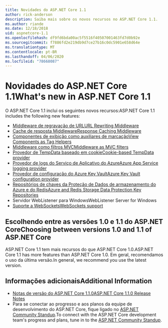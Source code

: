 ```yaml
---
title: Novidades do ASP.NET Core 1.1
author: rick-anderson
description: Saiba mais sobre os novos recursos no ASP.NET Core 1.1.
ms.author: riande
ms.date: 12/18/2018
uid: aspnetcore-1.1
ms.openlocfilehash: df9fd6bda00ac5f5516f40507001463fd7d0b92e
ms.sourcegitcommit: f7886fd2e219db9d7ce27b16c0dc5901e658d64e
ms.translationtype: MT
ms.contentlocale: pt-BR
ms.lasthandoff: 04/06/2020
ms.locfileid: "78668087"
---
```

# <a name="whats-new-in-aspnet-core-11"></a><span data-ttu-id="7dc1b-103">Novidades do ASP.NET Core 1.1</span><span class="sxs-lookup"><span data-stu-id="7dc1b-103">What's new in ASP.NET Core 1.1</span></span>

<span data-ttu-id="7dc1b-104">O ASP.NET Core 1.1 inclui os seguintes novos recursos:</span><span class="sxs-lookup"><span data-stu-id="7dc1b-104">ASP.NET Core 1.1 includes the following new features:</span></span>

- [<span data-ttu-id="7dc1b-105">Middleware de regravação de URL</span><span class="sxs-lookup"><span data-stu-id="7dc1b-105">URL Rewriting Middleware</span></span>](xref:fundamentals/url-rewriting)
- [<span data-ttu-id="7dc1b-106">Cache de resposta Middleware</span><span class="sxs-lookup"><span data-stu-id="7dc1b-106">Response Caching Middleware</span></span>](xref:performance/caching/middleware)
- [<span data-ttu-id="7dc1b-107">Componentes de exibição como auxiliares de marcação</span><span class="sxs-lookup"><span data-stu-id="7dc1b-107">View Components as Tag Helpers</span></span>](xref:mvc/views/view-components#invoking-a-view-component-as-a-tag-helper)
- [<span data-ttu-id="7dc1b-108">Middleware como filtros MVC</span><span class="sxs-lookup"><span data-stu-id="7dc1b-108">Middleware as MVC filters</span></span>](xref:mvc/controllers/filters#using-middleware-in-the-filter-pipeline)
- [<span data-ttu-id="7dc1b-109">Provedor de TempData baseado em cookie</span><span class="sxs-lookup"><span data-stu-id="7dc1b-109">Cookie-based TempData provider</span></span>](xref:fundamentals/app-state#tempdata)
- [<span data-ttu-id="7dc1b-110">Provedor de logs do Serviço de Aplicativo do Azure</span><span class="sxs-lookup"><span data-stu-id="7dc1b-110">Azure App Service logging provider</span></span>](xref:fundamentals/logging/index#azure-app-service-provider)
- [<span data-ttu-id="7dc1b-111">Provedor de configuração do Azure Key Vault</span><span class="sxs-lookup"><span data-stu-id="7dc1b-111">Azure Key Vault configuration provider</span></span>](xref:security/key-vault-configuration)
- [<span data-ttu-id="7dc1b-112">Repositórios de chaves da Proteção de Dados de armazenamento do Azure e do Redis</span><span class="sxs-lookup"><span data-stu-id="7dc1b-112">Azure and Redis Storage Data Protection Key Repositories</span></span>](xref:security/data-protection/implementation/key-storage-providers)
- <span data-ttu-id="7dc1b-113">Servidor WebListener para Windows</span><span class="sxs-lookup"><span data-stu-id="7dc1b-113">WebListener Server for Windows</span></span>
- [<span data-ttu-id="7dc1b-114">Suporte a WebSockets</span><span class="sxs-lookup"><span data-stu-id="7dc1b-114">WebSockets support</span></span>](xref:fundamentals/websockets)

## <a name="choosing-between-versions-10-and-11-of-aspnet-core"></a><span data-ttu-id="7dc1b-115">Escolhendo entre as versões 1.0 e 1.1 do ASP.NET Core</span><span class="sxs-lookup"><span data-stu-id="7dc1b-115">Choosing between versions 1.0 and 1.1 of ASP.NET Core</span></span>

<span data-ttu-id="7dc1b-116">ASP.NET Core 1.1 tem mais recursos do que ASP.NET Core 1.0.</span><span class="sxs-lookup"><span data-stu-id="7dc1b-116">ASP.NET Core 1.1 has more features than ASP.NET Core 1.0.</span></span> <span data-ttu-id="7dc1b-117">Em geral, recomendamos o uso da última versão.</span><span class="sxs-lookup"><span data-stu-id="7dc1b-117">In general, we recommend you use the latest version.</span></span>

## <a name="additional-information"></a><span data-ttu-id="7dc1b-118">Informações adicionais</span><span class="sxs-lookup"><span data-stu-id="7dc1b-118">Additional Information</span></span>

- [<span data-ttu-id="7dc1b-119">Notas de versão do ASP.NET Core 1.1.0</span><span class="sxs-lookup"><span data-stu-id="7dc1b-119">ASP.NET Core 1.1.0 Release Notes</span></span>](https://github.com/dotnet/aspnetcore/releases/tag/1.1.0)
- <span data-ttu-id="7dc1b-120">Para se conectar ao progresso e aos planos da equipe de desenvolvimento do ASP.NET Core, fique ligado no [ASP.NET Community Standup](https://live.asp.net/).</span><span class="sxs-lookup"><span data-stu-id="7dc1b-120">To connect with the ASP.NET Core development team's progress and plans, tune in to the [ASP.NET Community Standup](https://live.asp.net/).</span></span>
